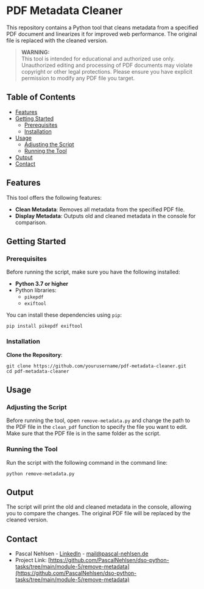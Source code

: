 # PDF Metadata Cleaner

This repository contains a Python tool that cleans metadata from a specified PDF document and linearizes it for improved web performance. The original file is replaced with the cleaned version.

> **WARNING:**  
> This tool is intended for educational and authorized use only. Unauthorized editing and processing of PDF documents may violate copyright or other legal protections. Please ensure you have explicit permission to modify any PDF file you target.

## Table of Contents

- [Features](#features)
- [Getting Started](#getting-started)
  - [Prerequisites](#prerequisites)
  - [Installation](#installation)
- [Usage](#usage)
  - [Adjusting the Script](#adjusting-the-script)
  - [Running the Tool](#running-the-tool)
- [Output](#output)
- [Contact](#contact)

## Features

This tool offers the following features:

- **Clean Metadata**: Removes all metadata from the specified PDF file.
- **Display Metadata**: Outputs old and cleaned metadata in the console for comparison.

## Getting Started

### Prerequisites

Before running the script, make sure you have the following installed:

- **Python 3.7 or higher**
- Python libraries:
  - `pikepdf`
  - `exiftool`

You can install these dependencies using `pip`:

```shell
pip install pikepdf exiftool
```

### Installation

**Clone the Repository**:

```shell
git clone https://github.com/yourusername/pdf-metadata-cleaner.git
cd pdf-metadata-cleaner
```

## Usage

### Adjusting the Script

Before running the tool, open `remove-metadata.py` and change the path to the PDF file in the `clean_pdf` function to specify the file you want to edit. Make sure that the PDF file is in the same folder as the script.

### Running the Tool

Run the script with the following command in the command line:

```shell
python remove-metadata.py
```

## Output

The script will print the old and cleaned metadata in the console, allowing you to compare the changes. The original PDF file will be replaced by the cleaned version.

## Contact

- Pascal Nehlsen - [LinkedIn](https://www.linkedin.com/in/pascal-nehlsen) - [mail@pascal-nehlsen.de](mailto:mail@pascal-nehlsen.de)
- Project Link: [https://github.com/PascalNehlsen/dso-python-tasks/tree/main/module-5/remove-metadata](https://github.com/PascalNehlsen/dso-python-tasks/tree/main/module-5/remove-metadata)
